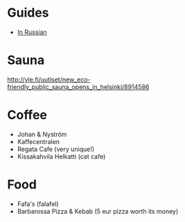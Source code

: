 # Guides

* [In Russian](https://perito-burrito.com/posts/helsinki-flow)

# Sauna

http://yle.fi/uutiset/new_eco-friendly_public_sauna_opens_in_helsinki/8914586

# Coffee

* Johan & Nyström
* Kaffecentralen
* Regata Cafe (very unique!)
* Kissakahvila Helkatti (cat cafe)

# Food

* Fafa's (falafel)
* Barbarossa Pizza & Kebab (5 eur pizza worth its money)
